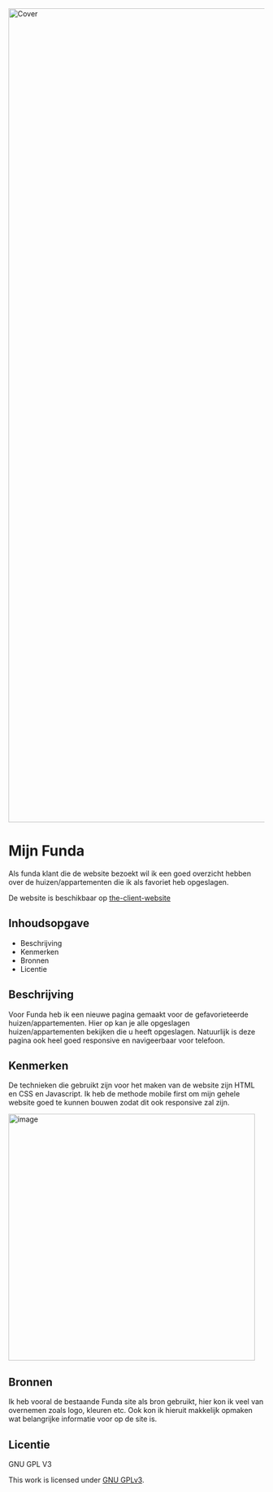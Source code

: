 <img width="1600" alt="Cover" src="https://github.com/driezie/the-client-website/assets/80174866/e6b6ed25-2b4b-47fa-87f4-bf94e4c56c8d">

# Mijn Funda

Als funda klant die de website bezoekt wil ik een goed overzicht hebben over de huizen/appartementen die ik als favoriet heb opgeslagen.

De website is beschikbaar op [the-client-website](driezie.github.io/the-client-website/)

## Inhoudsopgave
- Beschrijving
- Kenmerken
- Bronnen
- Licentie

## Beschrijving
Voor Funda heb ik een nieuwe pagina gemaakt voor de gefavorieteerde huizen/appartementen. Hier op kan je alle opgeslagen huizen/appartementen bekijken die u heeft opgeslagen. Natuurlijk is deze pagina ook heel goed responsive en navigeerbaar voor telefoon.

## Kenmerken
De technieken die gebruikt zijn voor het maken van de website zijn HTML en CSS en Javascript. Ik heb de methode mobile first om mijn gehele website goed te kunnen bouwen zodat dit ook responsive zal zijn.

<img width="485" alt="image" src="https://github.com/driezie/the-client-website/assets/80174866/852af17c-49e9-4559-9bda-ea3c41cea395">

## Bronnen

Ik heb vooral de bestaande Funda site als bron gebruikt, hier kon ik veel van overnemen zoals logo, kleuren etc. Ook kon ik hieruit makkelijk opmaken wat belangrijke informatie voor op de site is.

## Licentie
GNU GPL V3

This work is licensed under [GNU GPLv3](https://github.com/driezie/the-client-case/blob/main/LICENSE).






